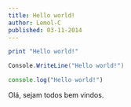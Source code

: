 ```yaml
---
title: Hello world!
author: Lemol-C
published: 03-11-2014
---
```



~~~haskell
print "Hello world!"
~~~
~~~csharp
Console.WriteLine("Hello world!")
~~~
~~~javascript
console.log("Hello world!")
~~~


Olá, sejam todos bem vindos.
